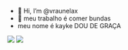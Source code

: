 - 👋 Hi, I’m @vraunelax
- 👀 meu trabalho é comer bundas 
- meu nome é kayke
DOU DE GRAÇA
<img src="https://cdn.iconscout.com/icon/free/png-256/javascript-2752148-2284965.png">
<img src="https://cdn.sanity.io/images/ajwvhvgo/production/636ed1c739ee45483d60ce2aab13f0a9f78eb5bd-1848x1262.png?w=653&q=80&fit=max&auto=format">
<!---
vraunelax/vraunelax is a ✨ special ✨ repository because its `README.md` (this file) appears on your GitHub profile.
You can click the Preview link to take a look at your changes.
--->
